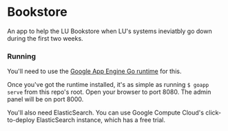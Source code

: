 # Bookstore

An app to help the LU Bookstore when LU's systems ineviatbly go down during the first two weeks.

### Running

You'll need to use the [Google App Engine Go runtime](https://cloud.google.com/appengine/downloads#Google_App_Engine_SDK_for_Go) for this.

Once you've got the runtime installed, it's as simple as running `$ goapp serve` from this repo's root. Open your browser to port 8080. The admin panel will be on port 8000.

You'll also need ElasticSearch. You can use Google Compute Cloud's click-to-deploy ElasticSearch instance, which has a free trial.
